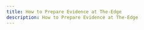 ```yaml
---
title: How to Prepare Evidence at The-Edge
description: How to Prepare Evidence at The-Edge
---
```

